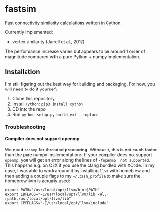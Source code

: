 # fastsim
Fast connectivity similarity calculations written in Cython.

Currently implemented:
- vertex similarity (Jarrell et al., 2012)

The performance increase varies but appears to be around 1 order of magnitude
compared with a pure Python + numpy implementation.

## Installation
I'm still figuring out the best way for building and packaging. For now,
you will need to do it yourself:

1. Clone this repository
2. Install `cython`: `pip3 install cython`
3. CD into the repo
4. Run `python setup.py build_ext --inplace`

### Troubleshooting

#### Compiler does not support openmp

We need `openmp` for threaded processing. Without it, this is not much faster
than the pure numpy implementations. If your compiler does not support
`openmp`, you will get an error along the lines of `-fopenmp  not supported`.
This happens e.g. on OSX if you use the clang bundled with XCode. In my case,
I was able to work around it by installing `llvm` with homebrew and then
adding a couple flags to my `~/.bash_profile` to make sure the homebrew llvm
is actually used:

```
export PATH="/usr/local/opt/llvm/bin:$PATH"
export LDFLAGS="-L/usr/local/opt/llvm/lib -Wl,-rpath,/usr/local/opt/llvm/lib"
export CPPFLAGS="-I/usr/local/opt/llvm/include"
```
